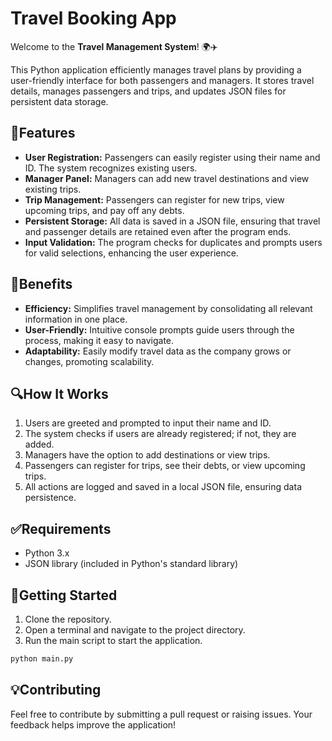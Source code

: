 # Travel Booking App

Welcome to the **Travel Management System**! 🌍✈️

This Python application efficiently manages travel plans by providing a user-friendly interface for both passengers and managers. It stores travel details, manages passengers and trips, and updates JSON files for persistent data storage.

##  🌟Features 

- **User Registration:** Passengers can easily register using their name and ID. The system recognizes existing users.
- **Manager Panel:** Managers can add new travel destinations and view existing trips.
- **Trip Management:** Passengers can register for new trips, view upcoming trips, and pay off any debts.
- **Persistent Storage:** All data is saved in a JSON file, ensuring that travel and passenger details are retained even after the program ends.
- **Input Validation:** The program checks for duplicates and prompts users for valid selections, enhancing the user experience.

## 🎁Benefits

- **Efficiency:** Simplifies travel management by consolidating all relevant information in one place.
- **User-Friendly:** Intuitive console prompts guide users through the process, making it easy to navigate.
- **Adaptability:** Easily modify travel data as the company grows or changes, promoting scalability.

## 🔍How It Works

1. Users are greeted and prompted to input their name and ID.
2. The system checks if users are already registered; if not, they are added.
3. Managers have the option to add destinations or view trips.
4. Passengers can register for trips, see their debts, or view upcoming trips.
5. All actions are logged and saved in a local JSON file, ensuring data persistence.

## ✅Requirements

- Python 3.x
- JSON library (included in Python's standard library)

## 🔧Getting Started

1. Clone the repository.
2. Open a terminal and navigate to the project directory.
3. Run the main script to start the application.

```bash
python main.py
```

## 💡Contributing

Feel free to contribute by submitting a pull request or raising issues. Your feedback helps improve the application!



